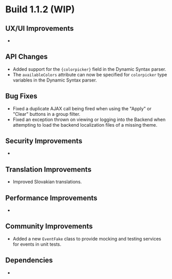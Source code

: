 # Build 1.1.2 (WIP)

## UX/UI Improvements
-

## API Changes
- Added support for the `{colorpicker}` field in the Dynamic Syntax parser.
- The `availableColors` attribute can now be specified for `colorpicker` type variables in the Dynamic Syntax parser.

## Bug Fixes
- Fixed a duplicate AJAX call being fired when using the "Apply" or "Clear" buttons in a group filter.
- Fixed an exception thrown on viewing or logging into the Backend when attempting to load the backend localization files of a missing theme.

## Security Improvements
-

## Translation Improvements
- Improved Slovakian translations.

## Performance Improvements
-

## Community Improvements
- Added a new `EventFake` class to provide mocking and testing services for events in unit tests.

## Dependencies
-
